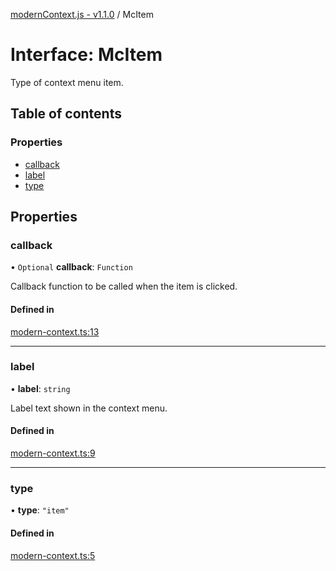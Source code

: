 [modernContext.js - v1.1.0](../README.md) / McItem

# Interface: McItem

Type of context menu item.

## Table of contents

### Properties

- [callback](McItem.md#callback)
- [label](McItem.md#label)
- [type](McItem.md#type)

## Properties

### callback

• `Optional` **callback**: `Function`

Callback function to be called when the item is clicked.

#### Defined in

[modern-context.ts:13](https://github.com/Robot-Inventor/modern-context.js/blob/6ae4d03/src/modern-context.ts#L13)

___

### label

• **label**: `string`

Label text shown in the context menu.

#### Defined in

[modern-context.ts:9](https://github.com/Robot-Inventor/modern-context.js/blob/6ae4d03/src/modern-context.ts#L9)

___

### type

• **type**: ``"item"``

#### Defined in

[modern-context.ts:5](https://github.com/Robot-Inventor/modern-context.js/blob/6ae4d03/src/modern-context.ts#L5)
